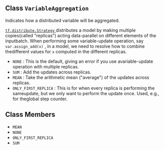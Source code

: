 

## Class  `VariableAggregation` 
Indicates how a distributed variable will be aggregated.

[ `tf.distribute.Strategy` ](https://tensorflow.google.cn/api_docs/python/tf/distribute/Strategy) distributes a model by making multiple copies(called "replicas") acting data-parallel on different elements of the inputbatch. When performing some variable-update operation, say `var.assign_add(x)` , in a model, we need to resolve how to combine thedifferent values for  `x`  computed in the different replicas.

-  `NONE` : This is the default, giving an error if you use avariable-update operation with multiple replicas.
-  `SUM` : Add the updates across replicas.
-  `MEAN` : Take the arithmetic mean ("average") of the updates across replicas.
-  `ONLY_FIRST_REPLICA` : This is for when every replica is performing the sameupdate, but we only want to perform the update once. Used, e.g., for theglobal step counter.


## Class Members
-  `MEAN`  []()
-  `NONE`  []()
-  `ONLY_FIRST_REPLICA`  []()
-  `SUM`  []()
